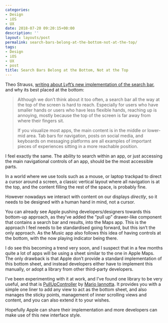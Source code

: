 ```yaml
---
categories:
- Design
- iOS
- UX
date: 2018-07-20 09:20:15+00:00
description: ''
layout: layouts/post
permalink: search-bars-belong-at-the-bottom-not-at-the-top/
tags:
- Design
- iOS
- UX
- post
title: Search Bars Belong at the Bottom, Not at the Top
---
```


<p>Theo Strauss, <a href="https://uxdesign.cc/what-every-product-designer-should-take-away-from-lyfts-new-ui-742c9668b067">writing about Lyft’s new implementation of the search bar</a>, and why its best placed at the bottom:</p>
<blockquote>
<p>Although we don’t think about it too often, a search bar all the way at the top of the screen is hard to reach. Especially for users who have smaller hands or users who have less flexible hands, reaching up is annoying, mostly because the top of the screen is far away from where their fingers sit.</p>
<p>If you visualize most apps, the main content is in the middle or lower-mid area. Tab bars for navigation, posts on social media, and keyboards on messaging platforms are all examples of important pieces of experiences sitting in a more reachable position.</p>
</blockquote>
<p>I feel exactly the same. The ability to search within an app, or just accessing the main navigational controls of an app, should be the most accessible parts.</p>
<p>In a world where we use tools such as a mouse, or laptop trackpad to direct a cursor around a screen, a classic vertical layout where all navigation is at the top, and the content filling the rest of the space, is probably fine.</p>
<p>However nowadays we interact with content on our displays <em>directly</em>, so it needs to be designed with a human hand in mind, not a cursor.</p>
<p>You can already see Apple pushing developers/designers towards this bottom-up approach, as they’ve added the “pull up” drawer-like component that contains a search bar and results, into the Maps app. This is the approach I feel needs to be standardised going forward, but this isn’t the only approach. As the Music app also follows this idea of having controls at the bottom, with the now playing indicator being there.</p>
<p>I do see this becoming a trend very soon, and I suspect that in a few months quite a lot of apps will be using a sheet similar to the one in Apple Maps. The only drawback is that Apple don’t provide a standard implementation of this bottom sheet, and instead developers either have to implement this manually, or adopt a library from other third-party developers.</p>
<p>I’ve been experimenting with it at work, and I’ve found one library to be very useful, and that is <a href="https://github.com/MarioIannotta/PullUpController">PullUpController</a> by <a href="https://github.com/MarioIannotta">Mario Iannotta</a>. It provides you with a simple one liner to add any view to act as the bottom sheet, and also manages the sticky points, management of inner scrolling views and content, and you can also extend it to your wishes.</p>
<p>Hopefully Apple can share their implementation and more developers can make use of this new interface style.</p>